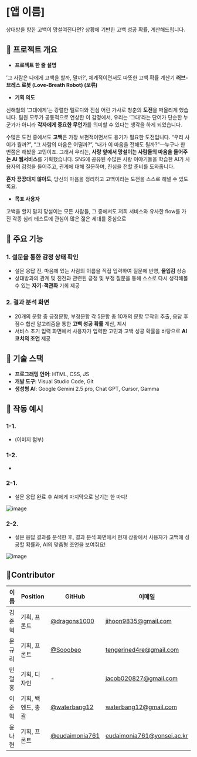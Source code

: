 # [앱 이름]

상대방을 향한 고백이 망설여진다면? 상황에 기반한 고백 성공 확률, 계산해드립니다.

## 📌 프로젝트 개요

- **프로젝트 한 줄 설명**

’그 사람은 나에게 고백을 할까, 말까?’, 체계적이면서도 따뜻한 고백 확률 계산기 
**러브-브레스 로봇 (Love-Breath Robot) (보류)**
- **기획 의도**

신해철의 ‘그대에게’는 강렬한 멜로디와 진심 어린 가사로 청춘의 **도전**을 떠올리게 했습니다. 팀원 모두가 공통적으로 연상한 이 감정에서, 우리는 ‘그대’라는 단어가 단순한 누군가가 아니라 **각자에게 중요한 무언가**를 의미할 수 있다는 생각을 하게 되었습니다.

수많은 도전 중에서도 **고백**은 가장 보편적이면서도 용기가 필요한 도전입니다. “우리 사이가 뭘까?”, “그 사람의 마음은 어떨까?”, “내가 이 마음을 전해도 될까?”—누구나 한 번쯤은 해봤을 고민이죠.
그래서 우리는, **사랑 앞에서 망설이는 사람들의 마음을 들어주는 AI 웹서비스**를 기획했습니다. SNS에 공유된 수많은 사랑 이야기들을 학습한 AI가 사용자의 감정을 들어주고, 관계에 대해 질문하며, 진심을 전할 준비를 도와줍니다.

**혼자 끙끙대지 않아도**, 당신의 마음을 정리하고 고백이라는 도전을 스스로 해낼 수 있도록요.
- **목표 사용자**

고백을 할지 말지 망설이는 모든 사람들, 그 중에서도 저희 서비스와 유사한 flow를 가진 각종 심리 테스트에 관심이 많은 젊은 세대를 중심으로

## 📌 주요 기능

### 1. 설문을 통한 감정 상태 확인

- 설문 응답 전, 마음에 있는 사람의 이름을 직접 입력하여 질문에 반영, **몰입감** 상승
- 상대방과의 관계 및 진전과 관련된 긍정 및 부정 질문을 통해 스스로 다시 생각해볼 수 있는 **자기-객관화** 기회 제공

### 2. 결과 분석 화면

- 20개의 문항 중 긍정문항, 부정문항 각 5문항 총 10개의 문항 무작위 추출, 응답 후 점수 합산 알고리즘을 통한 **고백 성공 확률** 계산, 제시
- 서비스 초기 입력 화면에서 사용자가 입력한 고민과 고백 성공 확률을 바탕으로 **AI 코치의 조언** 제공

## 📌 기술 스택

- **프로그래밍 언어**: HTML, CSS, JS
- **개발 도구**: Visual Studio Code, Git
- **생성형 AI**: Google Gemini 2.5 pro, Chat GPT, Cursor, Gamma

## 📌 작동 예시

### 1-1.

- (이미지 첨부)

### 1-2.

- 

### 2-1.

- 설문 응답 완료 후 AI에게 마지막으로 남기는 한 마디! 

![image](https://github.com/user-attachments/assets/42ef603e-a903-4bfc-b39c-f7f01f8b81b2)


### 2-2.

- 설문 응답 결과를 분석한 후, 결과 분석 화면에서 현재 상황에서 사용자가 고백에 성공할 확률과, AI의 맞춤형 조언을 보여줘요!

![image](https://github.com/user-attachments/assets/0b84c486-59ae-4793-8c2c-040e70e7440e)


## 📌Contributor

| 이름 | Position | GitHub | 이메일 |
| --- | --- | --- | --- |
| 김준혁 | 기획, 프론트 | [@dragons1000](https://github.com/dragons1000) | [jihoon9835@gmail.com](mailto:jihoon9835@gmail.com) |
| 문규리 | 기획, 프론트 | [@Sooobeo](https://github.com/Sooobeo) | [tengerined4re@gmail.com](mailto:tengerined4re@gmail.com) |
| 민철홍 | 기획, 디자인 | - | [jacob020827@gmail.com](mailto:jacob020827@gmail.com) |
| 이준혁 | 기획, 백엔드, 총괄 | [@waterbang12](https://github.com/waterbang12) | [waterbang12@gmail.com](mailto:waterbang12@gmail.com) |
| 윤나현 | 기획, 프론트 | [@eudaimonia761](https://github.com/eudaimonia761) | [eudaimonia761@yonsei.ac.kr](mailto:eudaimonia761@yonsei.ac.kr) |
